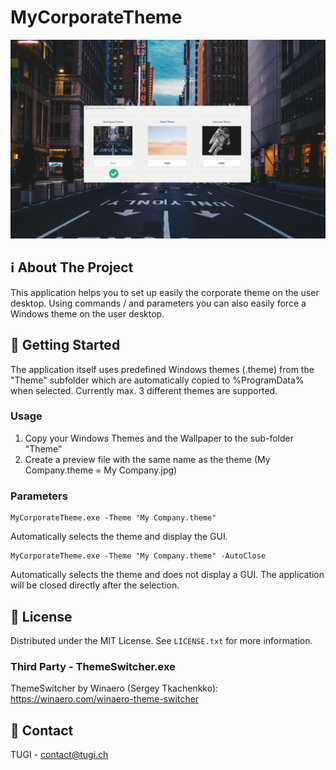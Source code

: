 # MyCorporateTheme
![App Screenshot](Screenshot.png)


<!-- ABOUT THE PROJECT -->
## ℹ️  About The Project
This application helps you to set up easily the corporate theme on the user desktop.
Using commands / and parameters you can also easily force a Windows theme on the user desktop.


<!-- GETTING STARTED -->
## 🚀 Getting Started
The application itself uses predefined Windows themes (.theme) from the "Theme" subfolder which are automatically copied to %ProgramData% when selected. Currently max. 3 different themes are supported.

### Usage
1. Copy your Windows Themes and the Wallpaper to the sub-folder "Theme"
2. Create a preview file with the same name as the theme (My Company.theme = My Company.jpg)

### Parameters
```
MyCorporateTheme.exe -Theme "My Company.theme"
```
Automatically selects the theme and display the GUI.

```
MyCorporateTheme.exe -Theme "My Company.theme" -AutoClose
```
Automatically selects the theme and does not display a GUI. The application will be closed directly after the selection.


<!-- LICENSE -->
## 📃 License
Distributed under the MIT License. See `LICENSE.txt` for more information.

### Third Party - ThemeSwitcher.exe
ThemeSwitcher by Winaero (Sergey Tkachenkko):
https://winaero.com/winaero-theme-switcher


<!-- CONTACT -->
## 📧 Contact
TUGI - [contact@tugi.ch](mailto:contact@tugi.ch)<br>
